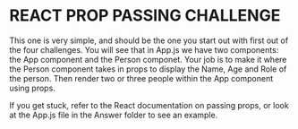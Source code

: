 # REACT PROP PASSING CHALLENGE

<p>This one is very simple, and should be the one you start out with first out of the four challenges. You will see that in App.js we have two components: the App component and the Person componet. Your job is to make it where the Person component takes in props to display the Name, Age and Role of the person. Then render two or three people within the App component using props.</p>

<p>If you get stuck, refer to the React documentation on passing props, or look at the App.js file in the Answer folder to see an example.</p>
